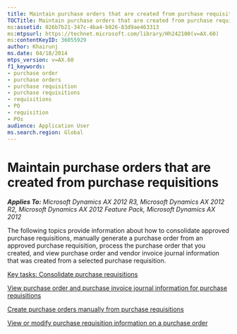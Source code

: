```yaml
---
title: Maintain purchase orders that are created from purchase requisitions
TOCTitle: Maintain purchase orders that are created from purchase requisitions
ms:assetid: 026b7b21-347c-4ba4-b926-83d9ae463313
ms:mtpsurl: https://technet.microsoft.com/library/Hh242100(v=AX.60)
ms:contentKeyID: 36055929
author: Khairunj
ms.date: 04/18/2014
mtps_version: v=AX.60
f1_keywords:
- purchase order
- purchase orders
- purchase requisition
- purchase requisitions
- requisitions
- PO
- requisition
- POs
audience: Application User
ms.search.region: Global
---
```


# Maintain purchase orders that are created from purchase requisitions 


_**Applies To:** Microsoft Dynamics AX 2012 R3, Microsoft Dynamics AX 2012 R2, Microsoft Dynamics AX 2012 Feature Pack, Microsoft Dynamics AX 2012_

The following topics provide information about how to consolidate approved purchase requisitions, manually generate a purchase order from an approved purchase requisition, process the purchase order that you created, and view purchase order and vendor invoice journal information that was created from a selected purchase requisition.

[Key tasks: Consolidate purchase requisitions](key-tasks-consolidate-purchase-requisitions.md)

[View purchase order and purchase invoice journal information for purchase requisitions](view-purchase-order-and-purchase-invoice-journal-information-for-purchase-requisitions.md)

[Create purchase orders manually from purchase requisitions](create-purchase-orders-manually-from-purchase-requisitions.md)

[View or modify purchase requisition information on a purchase order](view-or-modify-purchase-requisition-information-on-a-purchase-order.md)

  


